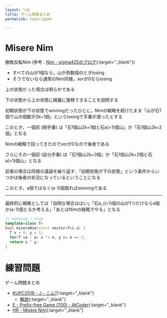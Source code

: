 ```yaml
---
layout: lib
title: ゲーム問題まとめ
permalink: topic/game

---
```



# Misere Nim

勝敗反転Nim (参考 : [Nim - sigma425のブログ](http://sigma425.hatenablog.com/entry/2014/12/07/132702){:target="_blank"}<!--_-->)

* すべての山が1個なら，山が奇数個のときlosing
* そうでないなら通常のNim同様，xorが0ならlosing

上の状態だった場合は明らかである

下の状態から上の状態に綺麗に推移できることを説明する

初期状態が下の状態でwinningだったひとに，Nimの戦略を続けたまま「山が石1個で山の個数が2k+1個」というlosingで手番が渡ったとする

このとき，一個前 (相手番) は「石1個山2k+1個と石a(>1)個山」か「石1個山2k+2個」となる

Nimの戦略で回ってきたのでxorが0なので後者である

さらにその一個前 (自分手番) は「石1個山2k+3個」か「石1個山2k+2個と石a(>1)個山」となる

前者の場合は同様の議論を繰り返す．「初期状態が下の状態」という条件からいつかは後者の状況になっているということになる

このとき，a個ではなく(a-1)個取ればwinningである

---

最終的に戦略としては「自明な場合ははい」「石a_i(>1)個の山が1つだけならa個か(a-1)個とるか考える」「あとはNimの戦略でやる」となる

```cpp
// winning : true
template<class T>
bool misereNim(const vector<T>& a) {
  T x = 0, y = 1;
  for(T &e : a) x ^= e, y &= e == 1;
  return x ^ y;
}
```

# 練習問題

ゲーム問題まとめ

* [KUPC2018 - J - ニム?](https://beta.atcoder.jp/contests/kupc2018/tasks/kupc2018_j){:target="_blank"}<!--_-->
  * [解説](https://tomorinao.blogspot.com/2018/10/kupc2018-j.html){:target="_blank"}<!--_-->
* [E - Prefix-free Game (700) - AtCoder](https://beta.atcoder.jp/contests/arc087/submissions/1883596){:target="_blank"}<!--_-->
* [HR - Misère Nim](https://www.hackerrank.com/contests/5-days-of-game-theory/challenges/misere-nim/problem){:target="_blank"}<!--_-->

